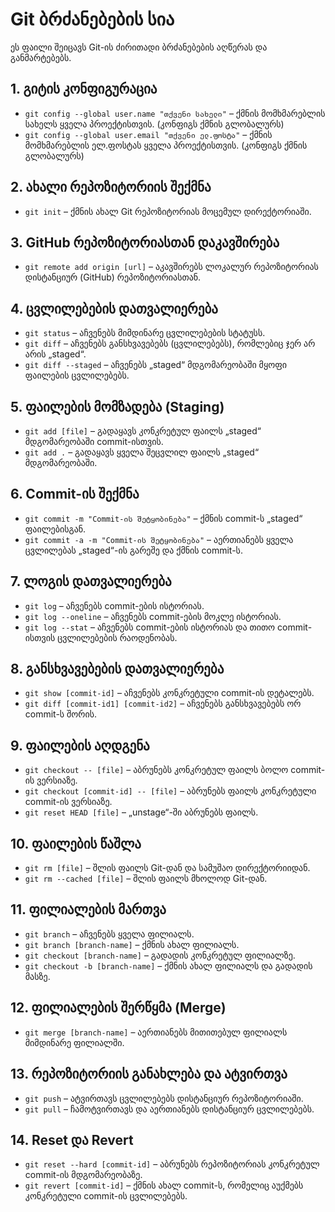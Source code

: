 
# Git ბრძანებების სია

ეს ფაილი შეიცავს Git-ის ძირითადი ბრძანებების აღწერას და განმარტებებს.

## 1. გიტის კონფიგურაცია
- `git config --global user.name "თქვენი სახელი"` – ქმნის მომხმარებლის სახელს ყველა პროექტისთვის. (კონფიგს ქმნის გლობალურს)
- `git config --global user.email "თქვენი ელ.ფოსტა"` – ქმნის მომხმარებლის ელ.ფოსტას ყველა პროექტისთვის. (კონფიგს ქმნის გლობალურს) 

## 2. ახალი რეპოზიტორიის შექმნა
- `git init` – ქმნის ახალ Git რეპოზიტორიას მოცემულ დირექტორიაში.

## 3. GitHub რეპოზიტორიასთან დაკავშირება
- `git remote add origin [url]` – აკავშირებს ლოკალურ რეპოზიტორიას დისტანციურ (GitHub) რეპოზიტორიასთან.

## 4. ცვლილებების დათვალიერება
- `git status` – აჩვენებს მიმდინარე ცვლილებების სტატუსს.
- `git diff` – აჩვენებს განსხვავებებს (ცვლილებებს), რომლებიც ჯერ არ არის „staged“.
- `git diff --staged` – აჩვენებს „staged“ მდგომარეობაში მყოფი ფაილების ცვლილებებს.

## 5. ფაილების მომზადება (Staging)
- `git add [file]` – გადაყავს კონკრეტულ ფაილს „staged“ მდგომარეობაში commit-ისთვის.
- `git add .` – გადაყავს ყველა შეცვლილ ფაილს „staged“ მდგომარეობაში.

## 6. Commit-ის შექმნა
- `git commit -m "Commit-ის შეტყობინება"` – ქმნის commit-ს „staged“ ფაილებისგან.
- `git commit -a -m "Commit-ის შეტყობინება"` – აერთიანებს ყველა ცვლილებას „staged“-ის გარეშე და ქმნის commit-ს.

## 7. ლოგის დათვალიერება
- `git log` – აჩვენებს commit-ების ისტორიას.
- `git log --oneline` – აჩვენებს commit-ების მოკლე ისტორიას.
- `git log --stat` – აჩვენებს commit-ების ისტორიას და თითო commit-ისთვის ცვლილებების რაოდენობას.

## 8. განსხვავებების დათვალიერება
- `git show [commit-id]` – აჩვენებს კონკრეტული commit-ის დეტალებს.
- `git diff [commit-id1] [commit-id2]` – აჩვენებს განსხვავებებს ორ commit-ს შორის.

## 9. ფაილების აღდგენა
- `git checkout -- [file]` – აბრუნებს კონკრეტულ ფაილს ბოლო commit-ის ვერსიაზე.
- `git checkout [commit-id] -- [file]` – აბრუნებს ფაილს კონკრეტული commit-ის ვერსიაზე.
- `git reset HEAD [file]` – „unstage“-ში აბრუნებს ფაილს.

## 10. ფაილების წაშლა
- `git rm [file]` – შლის ფაილს Git-დან და სამუშაო დირექტორიიდან.
- `git rm --cached [file]` – შლის ფაილს მხოლოდ Git-დან.

## 11. ფილიალების მართვა
- `git branch` – აჩვენებს ყველა ფილიალს.
- `git branch [branch-name]` – ქმნის ახალ ფილიალს.
- `git checkout [branch-name]` – გადადის კონკრეტულ ფილიალზე.
- `git checkout -b [branch-name]` – ქმნის ახალ ფილიალს და გადადის მასზე.

## 12. ფილიალების შერწყმა (Merge)
- `git merge [branch-name]` – აერთიანებს მითითებულ ფილიალს მიმდინარე ფილიალში.

## 13. რეპოზიტორიის განახლება და ატვირთვა
- `git push` – ატვირთავს ცვლილებებს დისტანციურ რეპოზიტორიაში.
- `git pull` – ჩამოტვირთავს და აერთიანებს დისტანციურ ცვლილებებს.

## 14. Reset და Revert
- `git reset --hard [commit-id]` – აბრუნებს რეპოზიტორიას კონკრეტულ commit-ის მდგომარეობაზე.
- `git revert [commit-id]` – ქმნის ახალ commit-ს, რომელიც აუქმებს კონკრეტული commit-ის ცვლილებებს.



